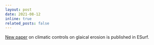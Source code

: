 ```yaml
---
layout: post
date: 2021-08-12
inline: true
related_posts: false
---
```


[New paper](https://esurf.copernicus.org/articles/9/845/2021/esurf-9-845-2021.html) on climatic controls on glaical erosion is published in ESurf.